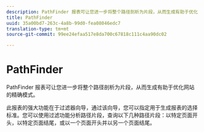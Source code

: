 ```yaml
---
description: PathFinder 报表可让您进一步将整个路径剖析为片段，从而生成有助于优化网站的精确模式。
title: PathFinder
uuid: 35a00bd7-263c-4a8b-99d0-fea08046edc7
translation-type: tm+mt
source-git-commit: 99ee24efaa517e8da700c67818c111c4aa90dc02

---
```



# PathFinder

PathFinder 报表可让您进一步将整个路径剖析为片段，从而生成有助于优化网站的精确模式。

此报表的强大功能在于过滤器向导，通过该向导，您可以指定用于生成报表的选择标准。您可以使用过滤功能分析路径片段，查询以下几种路径片段：以特定页面开头，以特定页面结尾，或以一个页面开头并以另一个页面结尾。
